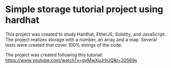 # Simple storage tutorial project using hardhat

This project was created to study Hardhat, EtherJS, Solidity, and JavaScript.
The project realizes storage with a number, an array and a map. Several tests were created that cover 100% strings of the code.

The project was created following this tutorial: https://www.youtube.com/watch?v=gyMwXuJrbJQ&t=30569s